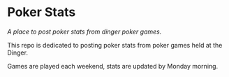 # Poker Stats

_A place to post poker stats from dinger poker games._

This repo is dedicated to posting poker stats from poker games held at the Dinger.

Games are played each weekend, stats are updated by Monday morning.



